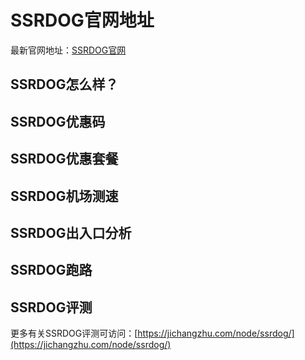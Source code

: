 # SSRDOG官网地址
最新官网地址：[SSRDOG官网](https://c.jichangzhu.com/goto/ssrdog/)

## SSRDOG怎么样？

## SSRDOG优惠码


## SSRDOG优惠套餐


## SSRDOG机场测速


## SSRDOG出入口分析



## SSRDOG跑路

## SSRDOG评测
更多有关SSRDOG评测可访问：[https://jichangzhu.com/node/ssrdog/](https://jichangzhu.com/node/ssrdog/)
